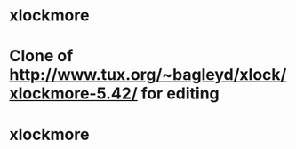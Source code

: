 xlockmore
=========

Clone of http://www.tux.org/~bagleyd/xlock/xlockmore-5.42/ for editing
=======
# xlockmore
